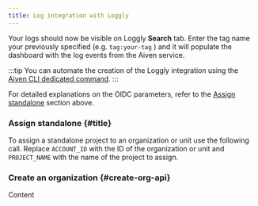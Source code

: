 ```yaml
---
title: Log integration with Loggly
---
```


Your logs should now be visible on Loggly **Search** tab. Enter the tag
name your previously specified (e.g. `tag:your-tag` ) and it will
populate the dashboard with the log events from the Aiven service.

:::tip
You can automate the creation of the Loggly integration using the
[Aiven CLI dedicated command](/docs/myfolder/mypage#avn_service_integration_create).
:::

For detailed explanations on the OIDC parameters, refer to the
[Assign standalone](#title) section above.

### Assign standalone {#title}

To assign a standalone project to an organization or unit use the
following call. Replace `ACCOUNT_ID` with the ID of the organization or
unit and `PROJECT_NAME` with the name of the project to assign.

### Create an organization {#create-org-api}

Content